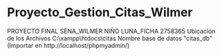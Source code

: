 # Proyecto_Gestion_Citas_Wilmer
PROYECTO FINAL SENA_WILMER NIÑO LUNA_FICHA 2758365
Ubicación de los Archivos C:\xampp\htdocs\citas
Nombre base de datos "citas_db" (Importar en http://localhost/phpmyadmin/)
